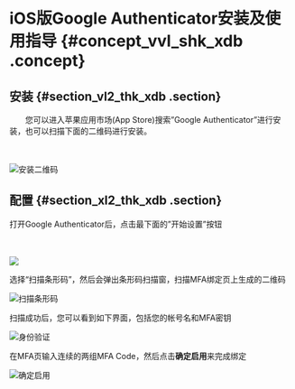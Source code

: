 # iOS版Google Authenticator安装及使用指导 {#concept_vvl_shk_xdb .concept}

## 安装 {#section_vl2_thk_xdb .section}

　　您可以进入苹果应用市场\(App Store\)搜索”Google Authenticator”进行安装，也可以扫描下面的二维码进行安装。

　　

![](http://static-aliyun-doc.oss-cn-hangzhou.aliyuncs.com/assets/img/12368/3635_zh-CN.png "安装二维码")

## 配置 {#section_xl2_thk_xdb .section}

打开Google Authenticator后，点击最下面的”开始设置”按钮

　　

![](https://docs-aliyun.cn-hangzhou.oss.aliyun-inc.com/cn/ram/0.0.71/assets/user-guide/mfa-ios-1.png)

选择“扫描条形码”，然后会弹出条形码扫描窗，扫描MFA绑定页上生成的二维码

![](http://static-aliyun-doc.oss-cn-hangzhou.aliyuncs.com/assets/img/12368/3636_zh-CN.png "扫描条形码")

扫描成功后，您可以看到如下界面，包括您的帐号名和MFA密钥

![](http://static-aliyun-doc.oss-cn-hangzhou.aliyuncs.com/assets/img/12368/3638_zh-CN.png "身份验证")

在MFA页输入连续的两组MFA Code，然后点击**确定启用**来完成绑定

![](http://static-aliyun-doc.oss-cn-hangzhou.aliyuncs.com/assets/img/12368/3639_zh-CN.png "确定启用")

